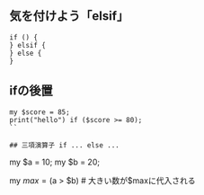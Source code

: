 ## 気を付けよう「elsif」
```
if () {
} elsif {
} else {
}
```



## ifの後置
```
my $score = 85;
print("hello") if ($score >= 80);
``

## 三項演算子 if ... else ...
```
my $a = 10;
my $b = 20;

my $max = ($a > $b) # 大きい数が$maxに代入される
```
